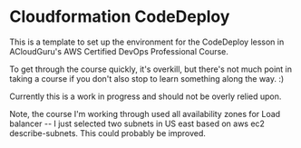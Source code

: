 # Cloudformation CodeDeploy

This is a template to set up the environment for the CodeDeploy lesson in ACloudGuru's AWS Certified DevOps Professional Course.

To get through the course quickly, it's overkill, but there's not much point in taking a course if you don't also stop to learn something along the way. :)

Currently this is a work in progress and should not be overly relied upon.

Note, the course I'm working through used all availability zones for Load balancer -- I just selected two subnets in US east based on aws ec2 describe-subnets.  This could probably be improved.

